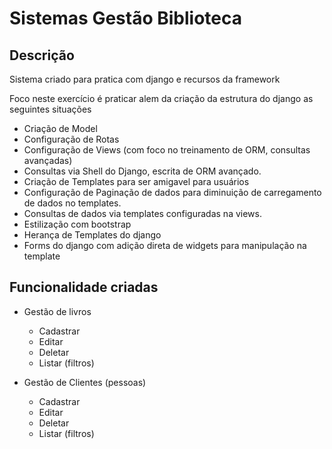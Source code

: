 # Sistemas Gestão Biblioteca

## Descrição

Sistema criado para pratica com django e recursos da framework

Foco neste exercício é praticar alem da criação da estrutura do django as seguintes situações

- Criação de Model
- Configuração de Rotas
- Configuração de Views (com foco no treinamento de ORM, consultas avançadas)
- Consultas via Shell do Django, escrita de ORM avançado.
- Criação de Templates para ser amigavel para usuários
- Configuração de Paginação de dados para diminuição de carregamento de dados no templates.
- Consultas de dados via templates configuradas na views.
- Estilização com bootstrap
- Herança de Templates do django
- Forms do django com adição direta de widgets para manipulação na template


## Funcionalidade criadas

- Gestão de livros
  - Cadastrar 
  - Editar
  - Deletar
  - Listar (filtros)

- Gestão de Clientes (pessoas)
  - Cadastrar 
  - Editar
  - Deletar
  - Listar (filtros)


